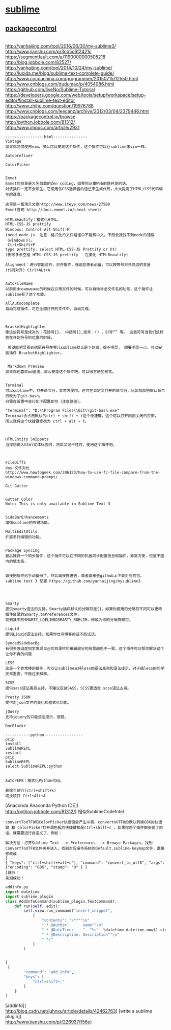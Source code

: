 



# [sublime](https://www.sublimetext.com/)
## [packagecontrol](https://packagecontrol.io/)

<br/> http://yanhaijing.com/tool/2016/06/30/my-sublime3/
<br/> http://www.jianshu.com/p/3cb5c6f2421c
<br/> https://segmentfault.com/a/1190000000505218
<br/> http://blog.jobbole.com/82527/
<br/> http://yanhaijing.com/tool/2014/10/24/my-sublime/
<br/> http://lucida.me/blog/sublime-text-complete-guide/
<br/> http://www.cocoachina.com/programmer/20150715/12550.html
<br/> http://www.cnblogs.com/dudumao/p/4054086.html
<br/> https://github.com/liveNo/Sublime-Tutorial
<br/> https://developers.google.com/web/tools/setup/workspace/setup-editor#install-sublime-text-editor
<br/> http://www.zhihu.com/question/19976788
<br/> http://www.cnblogs.com/leecanz/archive/2012/03/04/2379446.html
<br/> https://packagecontrol.io/browse
<br/> http://python.jobbole.com/81312/
<br/> http://www.imooc.com/article/2931

```
-----------------html---------------
Vintage
如果你习惯使用vim，那么可以安装这个插件，这个插件可以让sublime像vim一样。

Autoprefixer

ColorPicker


Emmet
Emmet的前身是大名鼎鼎的Zen coding，如果你从事Web前端开发的话，
对该插件一定不会陌生。它使用仿CSS选择器的语法来生成代码，大大提高了HTML/CSS代码编写的速度。

这里是一篇演示文章http://www.iteye.com/news/27580
Emmet官网 http://docs.emmet.io/cheat-sheet/

HTMLBeautify：格式化HTML。
HTML-CSS-JS prettify
Windows: Control-Alt-Shift-F）
(need node.js  注意：格式化的文件路径中不能有中文，不然会报找不到node的错误（windows下）。
 Ctrl+Shift+P
type prettify, select HTML-CSS-JS Prettify or ht)
(删除多余空格 HTML-CSS-JS prettify   在美化 HTMLBeautify)

Alignment：进行智能对齐，对齐插件，强迫症患者必备，可以按等号对齐两边的变量
(代码对齐) Ctrl+ALt+A


AutoFileName
以前用dreamweave的时候在引用文件的时候，可以自动补全文件名的功能，这个插件让sublime有了这个功能。

AllAutocomplete
自动完成插件，可在全部打开的文件中，自动完成。



BracketHighlighter
像这些符号是成对的：花括号{}， 中括号[],括号：() ，引号“” 等。 这些符号当我们鼠标放在开始符号的位置的时候，

 希望能明显看到结尾符号在哪儿sublime默认是下划线，很不明显， 想要明显一点，可以安装插件 BracketHighlighter。


 Markdown Preview
如果你也喜欢md语法，那么安装这个插件吧，可以很方便的预览。


Terminal
可以sublime中，打开命令行，非常方便哦。还可在自定义打开的命令行，比如我就把默认命令行改为了git-bash。
只需在设置中进行如下配置即可（注意路径）。

"terminal": "D:\\Program Files\\Git\\git-bash.exe"
Terminal会占用默认的ctrl + shift + t这个快捷键，这个可以打开刚刚关闭的页面，
所以我将这个快捷键修改为 ctrl + alt + t。



HTMLEntity Snippets
当你想输入html实体标签时，然后又记不住时，使用这个插件吧。



FileDiffs
dos 文件对比
http://www.howtogeek.com/206123/how-to-use-fc-file-compare-from-the-windows-command-prompt/

Git Gutter


Gutter Color
Note: This is only available in Sublime Text 3


SideBarEnhancements
增强sublime的右键功能。

MultiEditUtils
扩展多行编辑的功能。


Package Syncing
最后推荐一个同步插件，这个插件可以在不同的机器同步配置信息和插件，非常方便，但鉴于国内的墙太高，


直接把插件给手动备份了，然后直接拖进去，或者直接去github上下载对应的包。
sublime text 3 配置 https://github.com/yanhaijing/mysublime3




Smarty
提供smarty语法的支持。Smarty插件默认的分隔符是{}，如果你使用的分隔符不同可以更改插件目录的Smarty.tmPreferences文件，
找到其中的SMARTY_LDELIM和SMARTY_RDELIM，修改为你的分隔符即可。

Liquid
提供Liquid语法支持，如果你也写博客的话不妨试试。

SyncedSidebarBg
有很多强迫症同学发现自己的目录栏和编辑部分的背景颜色不一致，这个插件可以帮你解决这个让你不爽的问题

LESS
这是一个非常棒的插件，可以让sublime支持less的语法高亮和语法提示，对于搞less的同学灰常重要，不做过多解释。

SCSS
提供sass语法高亮支持，不建议安装SASS，SCSS更适合.scss语法支持。

Pretty JSON
提供对json文件的美化和格式化功能。

jQuery
支持jquery的只能语法提示，很赞。

DocBlockr

-----------python-----------------
pcip
install
SublimeREPL
restart
pcip
SublimeREPL
select SublimeREPL:python


AutoPEP8：格式化Python代码。

删除当前行(ctrl+shift+k)
切换项目 Ctrl+Alt+A
```
[Anaconda Anaconda Python IDE](<br/> http://python.jobbole.com/81312/)  相似SublimeCodeIntel 
```
convertToUTF8和ColorPicker快捷键会产生冲突，convertoUTF8的默认转换GBK的快捷键 和 ColorPicker打开调色板的快捷键都是ctrl+shift+c 。如果你两个插件都安装了的话，就需要进行自定义了，例如： 

解决方法：打开Sublime Text --> Preferences --> Browse Packages，找到ConvertToUTF8文件夹并进入，找到对应操作系统的Default.sublime-keymap文件，直接修改成 
[
{ "keys": ["ctrl+shift++alt+c"], "command": "convert_to_utf8", "args": {"encoding": "GBK", "stamp": "0" } } 
]就行！
亲测成功！
```

```python
addinfo.py
import datetime
import sublime_plugin
class AddInfoCommand(sublime_plugin.TextCommand):
    def run(self, edit):
        self.view.run_command("insert_snippet",
            {
                "contents": "/**""\n"
                " * @Author:      name""\n"
                " * @DateTime:    "  "%s"  %datetime.datetime.now().strftime("%Y-%m-%d %H:%M:%S") +"\n"
                " * @Description: Description""\n"
                " */"
            }
        )


[
 {
        "command": "add_info",
        "keys": [
            "ctrl+shift+,"
        ]
    }
]
```
[addinfo](<br/> http://blog.csdn.net/juhnxu/article/details/42462763)
[write a sublime plugin](<br/> http://www.jianshu.com/p/f226937ff56e)
